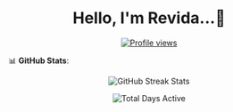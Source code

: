 <h1 align="center">Hello, I'm Revida...👋</h1>

<p align="center">
  <a href="https://github.com/revida">
    <img src="https://komarev.com/ghpvc/?username=revida&style=for-the-badge" alt="Profile views"/>
  </a>
</p>

📊 **GitHub Stats**:
<p align="center">
  <img src="https://github-readme-streak-stats.herokuapp.com/?user=revida&theme=algolia" alt="GitHub Streak Stats"/>
</p>
<p align="center">
  <img src="https://img.shields.io/badge/Total%20Days%20Active-XX-blue?style=for-the-badge" alt="Total Days Active"/>
</p>
